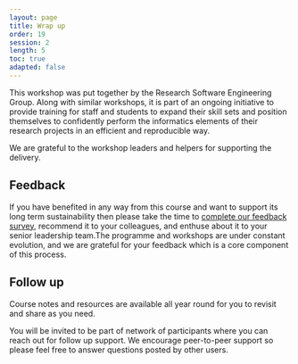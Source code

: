 ```yaml
---
layout: page
title: Wrap up
order: 19
session: 2
length: 5
toc: true
adapted: false
---
```


<!-- 
NOTE TO DEVELOPERS
------------------

WHEN THIS COURSE IS SUPPORTED BY VOLUNTEERS WHO ARE LENDING TIME OUTSIDE THEIR
OFFICIAL DUTIES, THE FOLLOWING IS MORE APPROPRIATE:

This workshop, and the others in the series, were put together by the Research
Software Engineering Group and its delivery is supported by a team of
volunteers. This is as part of an ongoing initiative to provide training for
staff and students to expand their skill sets and position themselves to
confidently perform the informatics elements of their research projects in an
efficient and reproducible way.
-->

This workshop was put together by the Research Software Engineering Group. Along
with similar workshops, it is part of an ongoing initiative to provide training
for staff and students to expand their
skill sets and position themselves to confidently perform the informatics
elements of their research projects in an efficient and reproducible way.

We are grateful to the workshop leaders and helpers for supporting the delivery.


## Feedback

If you have benefited in any way from this course and want to support its long
term sustainability then please take the time to
<a href="https://forms.office.com/Pages/ResponsePage.aspx?id=d10qkZj77k6vMhM02PBKU6c8tNVRoxhAjFFJWmm07JtUQkpUUlkxMkQwTjg0TjhZNU42OTRFNzFWNi4u" target="_blank" rel="external noreferrer">complete our feedback survey</a>,
recommend it to your colleagues, and enthuse about it to your senior leadership
team.The programme and workshops are under constant evolution, and we are
grateful for your feedback which is a core component of this process.


## Follow up

Course notes and resources are available all year round for you to revisit and
share as you need.

You will be invited to be part of network of participants where you can reach
out for follow up support. We encourage peer-to-peer support so please feel free
to answer questions posted by other users.
